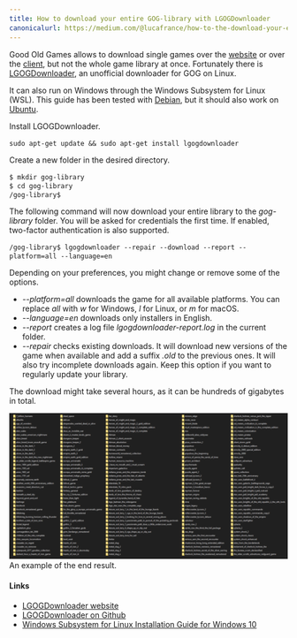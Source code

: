 ```yaml
---
title: How to download your entire GOG-library with LGOGDownloader
canonicalurl: https://medium.com/@lucafrance/how-to-the-download-your-entire-gog-library-with-lgogdownloader-a0232de2b7df
---
```


Good Old Games allows to download single games over the [website](https://www.gog.com/account) or over the [client](https://www.gog.com/galaxy), but not the whole game library at once. Fortunately there is [LGOGDownloader](https://github.com/Sude-/lgogdownloader), an unofficial downloader for GOG on Linux.

It can also run on Windows through the Windows Subsystem for Linux (WSL). This guide has been tested with [Debian](https://www.microsoft.com/en-us/p/debian/9msvkqc78pk6), but it should also work on [Ubuntu](https://www.microsoft.com/en-us/p/ubuntu/9nblggh4msv6).

Install LGOGDownloader.


```
sudo apt-get update && sudo apt-get install lgogdownloader
```
Create a new folder in the desired directory.


```
$ mkdir gog-library
$ cd gog-library
/gog-library$
```
The following command will now download your entire library to the *gog-library* folder. You will be asked for credentials the first time. If enabled, two-factor authentication is also supported.


```
/gog-library$ lgogdownloader --repair --download --report --platform=all --language=en
```
Depending on your preferences, you might change or remove some of the options.


*  *--platform=all* downloads the game for all available platforms. You can replace *all* with *w* for Windows, *l* for Linux, or *m* for macOS.
*  *--language=en* downloads only installers in English.
*  *--report* creates a log file *lgogdownloader-report.log* in the current folder.
*  *--repair* checks existing downloads. It will download new versions of the game when available and add a suffix *.old* to the previous ones. It will also try incomplete downloads again. Keep this option if you want to regularly update your library.

The download might take several hours, as it can be hundreds of gigabytes in total.

![](/assets/medium_images/1gZq_f-ckMgEArlg-iJo3rA.png)An example of the end result.

#### Links


* [LGOGDownloader website](https://sites.google.com/site/gogdownloader/)
* [LGOGDownloader on Github](https://github.com/Sude-/lgogdownloader)
* [Windows Subsystem for Linux Installation Guide for Windows 10](https://docs.microsoft.com/en-us/windows/wsl/install-win10)

